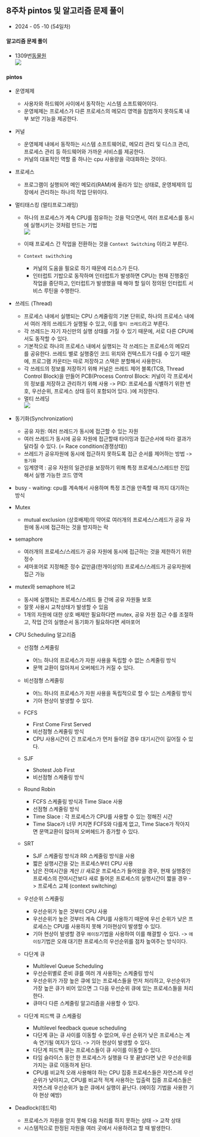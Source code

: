 ## 8주차 pintos 및 알고리즘 문제 풀이

- 2024 - 05 -10 (54일차)

#### 알고리즘 문제 풀이

- 1309번[동물원](https://github.com/dongyeoppp/Jungle_TIL/blob/main/jungle_week08/bk_1309.py)  
   <img src="./img/image3.jpg">

#### pintos

- 운영체제
  - 사용자와 하드웨어 사이에서 동작하는 시스템 소프트웨어이다.
  - 운영체제는 프로세스가 다른 프로세스의 메모리 영역을 침범하지 못하도록 내부 보안 기능을 제공한다.
- 커널
  - 운영체제 내에서 동작하는 시스템 소프트웨어로, 메모리 관리 및 디스크 관리, 프로세스 관리 등 하드웨어와 가까운 서비스를 제공한다.
  - 커널의 대표적인 역할 중 하나는 cpu 사용량을 극대화하는 것이다.
- 프로세스
  - 프로그램이 실행되어 메인 메모리(RAM)에 올라가 있는 상태로, 운영체제의 입장에서 관리하는 하나의 작업 단위이다.
- 멀티태스킹 (멀티프로그래밍)

  - 하나의 프로세스가 계속 CPU를 점유하는 것을 막으면서, 여러 프로세스를 동시에 실행시키는 것처럼 만드는 기법  
     <img src="./img/image1.png">

  - 이때 프로세스 간 작업을 전환하는 것을 `Context Switching` 이라고 부른다.
  - `Context swithching`
    - 커널의 도움을 필요로 하기 때문에 리소스가 든다.
    - 인터럽트 기밥으로 동작하며 인터럽트가 발생하면 CPU는 현재 진행중인 작업을 중단하고, 인터럽트가 발생했을 때 해야 할 일이 정의된 인터럽트 서비스 루틴을 수행한다.

- 쓰레드 (Thread)

  - 프로세스 내에서 실행되는 CPU 스케줄링의 기본 단위로, 하나의 프로세스 내에서 여러 개의 쓰레드가 실행될 수 있고, 이를 `멀티 쓰레드`라고 부른다.
  - 각 쓰레드는 자기 자신만의 실행 상태를 가질 수 있기 때문에, 서로 다른 CPU에서도 동작할 수 있다.
  - 기본적으로 하나의 프로세스 내에서 실행되는 각 쓰레드는 프로세스의 메모리를 공유한다. 쓰레드 별로 실행중인 코드 위치와 컨텍스트가 다를 수 있기 때문에, 프로그램 카운터는 따로 저장하고 스택은 분할해서 사용한다.
  - 각 쓰레드의 정보를 저장하기 위해 커널은 쓰레드 제어 블록(TCB, Thread Control Block)을 만들어 PCB(Process Control Block: 커널이 각 프로세서의 정보를 저장하고 관리하기 위해 사용 -> PID: 프로세스를 식별하기 위한 번호, 우선순위, 프로세스 상태 등이 포함되어 있다. )에 저장한다.
  - 멀티 쓰레딩  
     <img src="./img/image2.png">

- 동기화(Synchronization)

  - 공유 자원: 여러 쓰레드가 동시에 접근할 수 있는 자원
  - 여러 쓰레드가 동시에 공유 자원에 접근할때 타이밍과 접근순서에 따라 결과가 달라질 수 있다. (= Race condition(경쟁상태))
  - 쓰레드가 공유자원에 동시에 접근하지 못하도록 접근 순서를 제어하는 방법 -> `동기화`
  - 임계영역 : 공유 자원의 일관성을 보장하기 위해 특정 프로세스/스레드만 진입해서 실행 가능한 코드 영역

- busy - waiting: cpu를 계속해서 사용하며 특정 조건을 만족할 때 까지 대기하는 방식

- Mutex
  - mutual exclusion (상호배제)의 약어로 여러개의 프로세스/스레드가 공유 자원에 동시에 접근하는 것을 방지하는 락
- semaphore
  - 여러개의 프로세스/스레드가 공유 자원에 동시에 접근하는 것을 제한하기 위한 정수
  - 세마포어로 지정해준 정수 값만큼(한개이상의) 프로세스/스레드가 공유자원에 접근 가능
- mutex와 semaphore 비교

  - 동시에 실행되는 프로세스/스레드 들 간에 공유 자원들 보호
  - 잘못 사용시 교착상태가 발생할 수 있음
  - 1개의 자원에 대한 상호 배제만 필요하다면 mutex, 공유 자원 접근 수를 조절하고, 작업 간의 실행순서 동기화가 필요하다면 세마포어

- CPU Scheduling 알고리즘

  - 선점형 스케줄링
    - 어느 하나의 프로세스가 자원 사용을 독립할 수 없는 스케줄링 방식
    - 문맥 교환이 많아져서 오버헤드가 커질 수 있다.
  - 비선점형 스케줄링
    - 어느 하나의 프로세스가 자원 사용을 독립적으로 할 수 있는 스케줄링 방식
    - 기아 현상이 발생할 수 있다.
  - FCFS
    - First Come First Served
    - 비선점형 스케줄링 방식
    - CPU 사용시간이 긴 프로세스가 먼저 들어갈 경우 대기시간이 길어질 수 있다.
  - SJF
    - Shotest Job First
    - 비선점형 스케줄링 방식
  - Round Robin
    - FCFS 스케줄링 방식과 Time Slace 사용
    - 선점형 스케줄링 방식
    - Time Slace : 각 프로세스가 CPU를 사용할 수 있는 정해진 시간
    - Time Slace가 너무 커지면 FCFS와 다를게 없고, Time Slace가 작아지면 문맥교환이 많아져 오버헤드가 증가할 수 있다.
  - SRT
    - SJF 스케줄링 방식과 RR 스케줄링 방식을 사용
    - 짧은 실행시간을 갖는 프로세스부터 CPU 사용
    - 남은 잔여시간을 계산 // 새로운 프로세스가 들어왔을 경우, 현재 실행중인 프로세스의 잔여시간보다 새로 들어온 프로세스의 실행시간이 짧을 경우 -> 프로세스 교체 (context switching)
  - 우선순위 스케줄링

    - 우선순위가 높은 것부터 CPU 사용
    - 우선순위가 높은 것부터 계속 CPU를 사용하기 때문에 우선 순위가 낮은 프로세스는 CPU를 사용하지 못해 기아현상이 발생할 수 있다.
    - 기아 현상이 발생할 경우 `에이징`기법을 사용하여 이를 해결할 수 있다. -> `에이징`기법은 오래 대기한 프로세스의 우선순위를 점차 높여주는 방식이다.

  - 다단계 큐
    - Multilevel Queue Scheduling
    - 우선순위별로 준비 큐를 여러 개 사용하는 스케줄링 방식
    - 우선순위가 가장 높은 큐에 있는 프로세스들을 먼저 처리하고, 우선순위가 가장 높은 큐가 비어 있으면 그 다음 우선순위 큐에 있는 프로세스들을 처리한다.
    - 큐마다 다른 스케줄링 알고리즘을 사용할 수 있다.
  - 다단계 피드백 큐 스케줄링
    - Multilevel feedback queue scheduling
    - 다단계 큐는 큐 사이를 이동할 수 없으며, 우선 순위가 낮은 프로세스는 계속 연기될 여지가 있다. -> 기아 현상이 발생할 수 있다.
    - 다단계 피드백 큐는 프로세스들이 큐 사이를 이동할 수 있다.
    - 타임 슬라이스 동안 한 프로세스가 실행을 다 못 끝냈다면 낮은 우선순위를 가지는 큐로 이동하게 된다.
    - CPU를 비교적 오래 사용해야 하는 CPU 집중 프로세스들은 자연스레 우선순위가 낮아지고, CPU를 비교적 적게 사용하는 입출력 집중 프로세스들은 자연스레 우선순위가 높은 큐에서 실행이 끝난다. (에이징 기법을 사용한 기아 현상 예방)

- Deadlock(데드락)   
  - 프로세스가 자원을 얻지 못해 다음 처리를 하지 못하는 상태 -> 교착 상태
  - 시스템적으로 한정된 자원을 여러 곳에서 사용하려고 할 때 발생한다.
